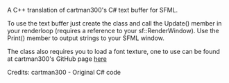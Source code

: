 A C++ translation of cartman300's C# text buffer for SFML.

To use the text buffer just create the class and call the Update() member in your renderloop (requires a reference to your sf::RenderWindow). Use the Print() member to output strings to your SFML window.

The class also requires you to load a font texture, one to use can be found at cartman300's GitHub page <a href="https://github.com/cartman300/SFMLTextBuffer">here</a>

Credits:
  cartman300 - Original C# code